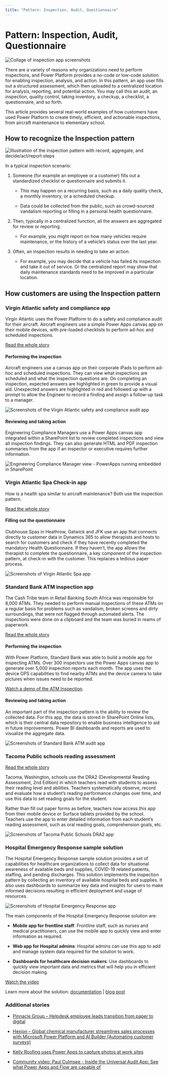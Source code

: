```yaml
---
title: "Pattern: Inspection, Audit, Questionnaire"
---
```


# Pattern: Inspection, Audit, Questionnaire

![Collage of inspection app screenshots](media/inspection-collage.png "Collage of inspection app screenshots")

There are a variety of reasons why organizations need to perform inspections,
and Power Platform provides a no-code or low-code solution for enabling
inspection, analysis, and action. In this pattern, an app user fills out a
structured assessment, which then uploaded to a centralized location for
analysis, reporting, and potential action. You may call this an audit, an
inspection, quality control, taking inventory, a checkup, a checklist, a
questionnaire, and so forth.

This article provides several real-world examples of how customers have used
Power Platform to create timely, efficient, and actionable inspections, from
aircraft maintenance to elementary school.

## How to recognize the Inspection pattern

![Illustration of the inspection pattern with record, aggregate, and decide/act/report steps](media/inspection-illustration.png "Illustration of the inspection pattern with record, aggregate, and decide/act/report steps")

In a typical inspection scenario:

1. Someone (for example an employee or a customer) fills out a standardized
    checklist or questionnaire and submits it.

    - This may happen on a recurring basis, such as a daily quality check, a
        monthly inventory, or a scheduled checkup.

    - Data could be collected from the public, such as crowd-sourced vandalism
        reporting or filling in a personal health questionnaire.

1. Then, typically in a centralized function, all the answers are aggregated
    for review or reporting.

    - For example, you might report on how many vehicles require maintenance,
        or the history of a vehicle’s status over the last year.

1. Often, an inspection results in needing to take an action.

    - For example, you may decide that a vehicle has failed its inspection and
        take it out of service. Or the centralized report may show that daily
        maintenance standards need to be improved in a particular location.

## How customers are using the Inspection pattern

### Virgin Atlantic safety and compliance app

Virgin Atlantic uses the Power Platform to do a safety and compliance audit for
their aircraft. Aircraft engineers use a simple Power Apps canvas app on their
mobile devices, with pre-loaded checklists to perform ad-hoc and scheduled
inspections.

[Read the whole
story](https://powerapps.microsoft.com/blog/virgin-atlantic-drives-agile-wins-for-mobile-workforce-with-the-power-platform/)

#### Performing the inspection

Aircraft engineers use a canvas app on their corporate iPads to perform ad-hoc
and scheduled inspections. They can view what inspections are scheduled and what
the inspection questions are. On completing an inspection, expected answers are
highlighted in green to provide a visual aid. Unexpected answers are highlighted
in red and followed up with a prompt to allow the Engineer to record a finding
and assign a follow-up task to a manager.

![Screenshots of the Virgin Atlantic safety and compliance audit app](media/virgin-atlantic-aircraft-inspection.png "Screenshots of the Virgin Atlantic safety and compliance audit app")

#### Reviewing and taking action

Engineering Compliance Managers use a Power Apps canvas app integrated within a
SharePoint list to review completed inspections and view all inspection
findings. They can also generate HTML and PDF inspection summaries from the app
if an inspector or executive requires further information.

![Engineering Compliance Manager view - PowerApps running embedded in SharePoint](media/virgin-atlantic-audit-summary.jpg "Engineering Compliance Manager view - PowerApps running embedded in SharePoint")

### Virgin Atlantic Spa Check-in app

How is a health spa similar to aircraft maintenance? Both use the inspection
pattern.

[Read the whole
story](https://powerapps.microsoft.com/blog/virgin-atlantic-drives-agile-wins-for-mobile-workforce-with-the-power-platform/)

#### Filling out the questionnaire

Clubhouse Spas in Heathrow, Gatwick and JFK use an app that connects directly to
customer data in Dynamics 365 to allow therapists and hosts to search for
customers and check if they have recently completed the mandatory Health
Questionnaire. If they haven’t, the app allows the therapist to complete the
questionnaire, a key component of the inspection pattern, at check-in with the
customer. This replaces a tedious paper process.

![Screenshots of Virgin Atlantic Spa app](media/virgin-atlantic-spa-app.png "Screenshots of Virgin Atlantic Spa app")

### Standard Bank ATM inspection app

The Cash Tribe team in Retail Banking South Africa was responsible for 8,000
ATMs. They needed to perform manual inspections of these ATMs on a regular basis
for problems such as vandalism, broken screens and dirty surroundings, that were
not flagged through automated alerts. The inspections were done on a clipboard
and the team was buried in reams of paperwork.

[Read the whole
story](https://powerapps.microsoft.com/blog/standard-bank-south-africa-creates-a-center-of-excellence-for-the-power-platform/)

#### Performing the inspection

With Power Platform, Standard Bank was able to build a mobile app for inspecting
ATMs. Over 300 inspectors use the Power Apps canvas app to generate over 5,000
inspection reports each month. The app uses the device GPS capabilities to find
nearby ATMs and the device camera to take pictures when issues need to be
reported.

[Watch a demo of the ATM Inspection](https://youtu.be/-JRUIA8ItWE?t=1469).

#### Reviewing and taking action

An important part of the inspection pattern is the ability to review the
collected data. For this app, the data is stored in SharePoint Online lists,
which is their central data repository to enable business intelligence to aid in
future improvements. Power BI dashboards and reports are used to visualize the
aggregate data.

![Screenshots of Standard Bank ATM audit app](media/standard-bank-atm-audit.jpg "Screenshots of Standard Bank ATM audit app")

### Tacoma Public schools reading assessment

[Read the whole
story](https://powerapps.microsoft.com/blog/assistant-principal-builds-power-platform-solution-to-improve-reading-assessments/)

Tacoma, Washington, schools use the DRA2 (Developmental Reading Assessment, 2nd
Edition) in which teachers read with students to assess their reading level and
abilities. Teachers systematically observe, record and evaluate how a student’s
reading performance changes over time, and use this data to set reading goals
for the student.

Rather than fill out paper forms as before, teachers now access this app from
their mobile device or Surface tablets provided by the school. Teachers use the
app to enter detailed information from each student’s reading assessment, such
as oral reading goals, comprehension goals, etc.

![Screenshots of Tacoma Public Schools DRA2 app](media/tacoma-schools-dra-app.png "Screenshots of Tacoma Public Schools DRA2 app")

### Hospital Emergency Response sample solution

The Hospital Emergency Response sample solution provides a set of capabilities
for healthcare organizations to collect data for situational awareness of
available beds and supplies, COVID-19 related patients, staffing, and pending
discharges. This solution implements the inspection pattern by collecting an
inventory of available hospital beds and supplies. It also uses dashboards to
summarize key data and insights for users to make informed decisions resulting
in efficient deployment and usage of resources.

![Screenshots of Hospital Emergency Response app](media/hospital-emergency-response-app.png "Screenshots of Hospital Emergency Response app")

The main components of the Hospital Emergency Response solution are:

- **Mobile app for frontline staff**: Frontline staff, such as nurses and
    medical practitioners, can use the mobile app to quickly view and enter
    information as required.

- **Web app for Hospital admins**: Hospital admins can use this app to add and
    manage system data required for the solution to work.

- **Dashboards for healthcare decision makers**: Use dashboards to quickly
    view important data and metrics that will help you in efficient decision
    making.

[Watch the video](https://youtu.be/Dg-i3F9G01I)

Learn more about the solution: [documentation](https://docs.microsoft.com/powerapps/sample-apps/emergency-response/overview) | [blog post](https://powerapps.microsoft.com/blog/emergency-response-solution-a-microsoft-power-platform-solution-for-healthcare-emergency-response/)

### Additional stories

- [Pinnacle Group – Helpdesk employee leads transition from paper to digital](https://powerapps.microsoft.com/blog/pinnacle-group/)

- [Hexion – Global chemical manufacturer streamlines sales processes with Microsoft Power Platform and AI Builder (Automating customer surveys)](https://customers.microsoft.com/story/810656-hexion-manufacturing-power-platform)

- [Kelly Roofing uses Power Apps to capture photos at work sites](https://powerapps.microsoft.com/blog/kellyroofing/)

- [Community video: Paul Culmsee - Inside the Universal Audit App: See what Power Apps and Flow are capable of](https://www.youtube.com/watch?v=6Wn47bDOMEE)
